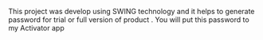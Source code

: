 This project was develop using SWING technology and it helps to generate password for trial or full version of product . You will put this password to my Activator app
